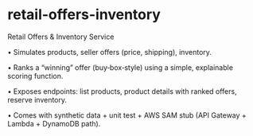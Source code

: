 # retail-offers-inventory
Retail Offers &amp; Inventory Service

• Simulates products, seller offers (price, shipping), inventory.

• Ranks a “winning” offer (buy‑box‑style) using a simple, explainable scoring function.

• Exposes endpoints: list products, product details with ranked offers, reserve inventory.

• Comes with synthetic data + unit test + AWS SAM stub (API Gateway + Lambda + DynamoDB path).
